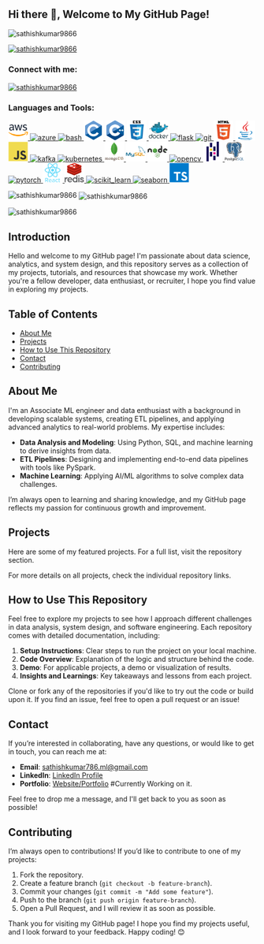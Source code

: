 ## Hi there 👋, Welcome to My GitHub Page!

<!--
**SathishKumar9866/SathishKumar9866** is a ✨ _special_ ✨ repository because its `README.md` (this file) appears on your GitHub profile.

Here are some ideas to get you started:

- 🔭 I’m currently working on ...
- 🌱 I’m currently learning ...
- 👯 I’m looking to collaborate on ...
- 🤔 I’m looking for help with ...
- 💬 Ask me about ...
- 📫 How to reach me: ...
- 😄 Pronouns: ...
- ⚡ Fun fact: ...
-->


<p align="left"> <img src="https://komarev.com/ghpvc/?username=sathishkumar9866&label=Profile%20views&color=0e75b6&style=flat" alt="sathishkumar9866" /> </p>

<p align="left"> <a href="https://github.com/ryo-ma/github-profile-trophy"><img src="https://github-profile-trophy.vercel.app/?username=sathishkumar9866" alt="sathishkumar9866" /></a> </p>

<h3 align="left">Connect with me:</h3>
<p align="left">
<a href="https://linkedin.com/in/sathishkumar9866" target="blank"><img align="center" src="https://raw.githubusercontent.com/rahuldkjain/github-profile-readme-generator/master/src/images/icons/Social/linked-in-alt.svg" alt="sathishkumar9866" height="30" width="40" /></a>
</p>

<h3 align="left">Languages and Tools:</h3>
<p align="left"> 
  <a href="https://aws.amazon.com" target="_blank" rel="noreferrer"> 
    <img src="https://raw.githubusercontent.com/devicons/devicon/master/icons/amazonwebservices/amazonwebservices-original-wordmark.svg" alt="aws" width="40" height="40"/>    </a> 
  <a href="https://azure.microsoft.com/en-in/" target="_blank" rel="noreferrer"> 
    <img src="https://www.vectorlogo.zone/logos/microsoft_azure/microsoft_azure-icon.svg" alt="azure" width="40" height="40"/> </a> 
  <a href="https://www.gnu.org/software/bash/" target="_blank" rel="noreferrer"> 
      <img src="https://www.vectorlogo.zone/logos/gnu_bash/gnu_bash-icon.svg" alt="bash" width="40" height="40"/> </a> 
  <a href="https://www.cprogramming.com/" target="_blank" rel="noreferrer"> 
    <img src="https://raw.githubusercontent.com/devicons/devicon/master/icons/c/c-original.svg" alt="c" width="40" height="40"/> </a> 
  <a href="https://www.w3schools.com/cpp/" target="_blank" rel="noreferrer"> 
    <img src="https://raw.githubusercontent.com/devicons/devicon/master/icons/cplusplus/cplusplus-original.svg" alt="cplusplus" width="40" height="40"/> </a> 
  <a href="https://www.w3schools.com/css/" target="_blank" rel="noreferrer">
    <img src="https://raw.githubusercontent.com/devicons/devicon/master/icons/css3/css3-original-wordmark.svg" alt="css3" width="40" height="40"/> </a> 
  <a href="https://www.docker.com/" target="_blank" rel="noreferrer">
    <img src="https://raw.githubusercontent.com/devicons/devicon/master/icons/docker/docker-original-wordmark.svg" alt="docker" width="40" height="40"/> </a>
  <a href="https://flask.palletsprojects.com/" target="_blank" rel="noreferrer"> 
    <img src="https://www.vectorlogo.zone/logos/pocoo_flask/pocoo_flask-icon.svg" alt="flask" width="40" height="40"/> </a> 
  <a href="https://git-scm.com/" target="_blank" rel="noreferrer">
    <img src="https://www.vectorlogo.zone/logos/git-scm/git-scm-icon.svg" alt="git" width="40" height="40"/> </a>
  <a href="https://www.w3.org/html/" target="_blank" rel="noreferrer"> 
    <img src="https://raw.githubusercontent.com/devicons/devicon/master/icons/html5/html5-original-wordmark.svg" alt="html5" width="40" height="40"/> </a>
  <a href="https://www.java.com" target="_blank" rel="noreferrer">
    <img src="https://raw.githubusercontent.com/devicons/devicon/master/icons/java/java-original.svg" alt="java" width="40" height="40"/> </a>
  <a href="https://developer.mozilla.org/en-US/docs/Web/JavaScript" target="_blank" rel="noreferrer">
    <img src="https://raw.githubusercontent.com/devicons/devicon/master/icons/javascript/javascript-original.svg" alt="javascript" width="40" height="40"/> </a>
  <a href="https://kafka.apache.org/" target="_blank" rel="noreferrer"> 
    <img src="https://www.vectorlogo.zone/logos/apache_kafka/apache_kafka-icon.svg" alt="kafka" width="40" height="40"/> </a> 
  <a href="https://kubernetes.io" target="_blank" rel="noreferrer"> 
    <img src="https://www.vectorlogo.zone/logos/kubernetes/kubernetes-icon.svg" alt="kubernetes" width="40" height="40"/> </a> 
  <a href="https://www.mongodb.com/" target="_blank" rel="noreferrer"> 
    <img src="https://raw.githubusercontent.com/devicons/devicon/master/icons/mongodb/mongodb-original-wordmark.svg" alt="mongodb" width="40" height="40"/> </a> 
  <a href="https://www.mysql.com/" target="_blank" rel="noreferrer"> 
    <img src="https://raw.githubusercontent.com/devicons/devicon/master/icons/mysql/mysql-original-wordmark.svg" alt="mysql" width="40" height="40"/> </a> 
  <a href="https://nodejs.org" target="_blank" rel="noreferrer"> 
    <img src="https://raw.githubusercontent.com/devicons/devicon/master/icons/nodejs/nodejs-original-wordmark.svg" alt="nodejs" width="40" height="40"/> </a> 
  <a href="https://opencv.org/" target="_blank" rel="noreferrer">
    <img src="https://www.vectorlogo.zone/logos/opencv/opencv-icon.svg" alt="opencv" width="40" height="40"/> </a>
  <a href="https://pandas.pydata.org/" target="_blank" rel="noreferrer"> 
    <img src="https://raw.githubusercontent.com/devicons/devicon/2ae2a900d2f041da66e950e4d48052658d850630/icons/pandas/pandas-original.svg" alt="pandas" width="40" height="40"/> </a>
  <a href="https://www.postgresql.org" target="_blank" rel="noreferrer"> 
    <img src="https://raw.githubusercontent.com/devicons/devicon/master/icons/postgresql/postgresql-original-wordmark.svg" alt="postgresql" width="40" height="40"/> </a>
  <a href="https://pytorch.org/" target="_blank" rel="noreferrer">
    <img src="https://www.vectorlogo.zone/logos/pytorch/pytorch-icon.svg" alt="pytorch" width="40" height="40"/> </a> 
  <a href="https://reactjs.org/" target="_blank" rel="noreferrer"> 
    <img src="https://raw.githubusercontent.com/devicons/devicon/master/icons/react/react-original-wordmark.svg" alt="react" width="40" height="40"/> </a> 
  <a href="https://redis.io" target="_blank" rel="noreferrer"> 
    <img src="https://raw.githubusercontent.com/devicons/devicon/master/icons/redis/redis-original-wordmark.svg" alt="redis" width="40" height="40"/> </a> 
  <a href="https://scikit-learn.org/" target="_blank" rel="noreferrer"> 
    <img src="https://upload.wikimedia.org/wikipedia/commons/0/05/Scikit_learn_logo_small.svg" alt="scikit_learn" width="40" height="40"/> </a> 
  <a href="https://seaborn.pydata.org/" target="_blank" rel="noreferrer"> 
    <img src="https://seaborn.pydata.org/_images/logo-mark-lightbg.svg" alt="seaborn" width="40" height="40"/> </a>
  <a href="https://www.typescriptlang.org/" target="_blank" rel="noreferrer"> 
    <img src="https://raw.githubusercontent.com/devicons/devicon/master/icons/typescript/typescript-original.svg" alt="typescript" width="40" height="40"/> </a> 
</p>

<p>
  <img align="left" src="https://github-readme-stats.vercel.app/api/top-langs?username=sathishkumar9866&show_icons=true&locale=en&layout=compact" alt="sathishkumar9866" /></p>

<p>&nbsp;<img align="center" src="https://github-readme-stats.vercel.app/api?username=sathishkumar9866&show_icons=true&locale=en" alt="sathishkumar9866" /></p>

<p><img align="center" src="https://github-readme-streak-stats.herokuapp.com/?user=sathishkumar9866&" alt="sathishkumar9866" /></p>


###
## Introduction

Hello and welcome to my GitHub page! I'm passionate about data science, analytics, and system design, and this repository serves as a collection of my projects, tutorials, and resources that showcase my work. Whether you're a fellow developer, data enthusiast, or recruiter, I hope you find value in exploring my projects.

## Table of Contents

- [About Me](#about-me)
- [Projects](#projects)
- [How to Use This Repository](#how-to-use-this-repository)
- [Contact](#contact)
- [Contributing](#contributing)

## About Me

I'm an Associate ML engineer and data enthusiast with a background in developing scalable systems, creating ETL pipelines, and applying advanced analytics to real-world problems. 
My expertise includes:
- **Data Analysis and Modeling**: Using Python, SQL, and machine learning to derive insights from data.
- **ETL Pipelines**: Designing and implementing end-to-end data pipelines with tools like PySpark.
- **Machine Learning**: Applying AI/ML algorithms to solve complex data challenges.
  
I’m always open to learning and sharing knowledge, and my GitHub page reflects my passion for continuous growth and improvement.

## Projects

Here are some of my featured projects. For a full list, visit the repository section.
<!--

### 1. **[ETL Pipeline with PySpark](#)**
   - **Overview**: An end-to-end ETL pipeline built using PySpark to process large-scale datasets. The project showcases data extraction, transformation, and loading techniques, optimizing workflows for speed and efficiency.
   - **Skills Used**: PySpark, Data Processing, ETL
   - **Link**: [Project Repo](#)

### 2. **[System Design Case Studies](#)**
   - **Overview**: A collection of system design case studies, where I break down the architecture of real-world systems like Twitter, Uber, and WhatsApp. This project highlights design principles for scalability, performance, and fault tolerance.
   - **Skills Used**: System Design, Scalability, Distributed Systems
   - **Link**: [Project Repo](#)

### 3. **[Predictive Modeling for Mortgage Data](#)**
   - **Overview**: A data science project that uses machine learning to predict mortgage default rates based on historical financial data. Includes data cleaning, feature engineering, and model optimization.
   - **Skills Used**: Python, Machine Learning, Data Analysis
   - **Link**: [Project Repo](#)

### 4. **[Dashboard Visualization with Tableau](#)**
   - **Overview**: Created interactive dashboards for visualizing sales and marketing data. The project demonstrates my ability to turn raw data into meaningful visual insights.
   - **Skills Used**: Tableau, Data Visualization
   - **Link**: [Project Repo](#)
-->
For more details on all projects, check the individual repository links.

## How to Use This Repository

Feel free to explore my projects to see how I approach different challenges in data analysis, system design, and software engineering. Each repository comes with detailed documentation, including:
1. **Setup Instructions**: Clear steps to run the project on your local machine.
2. **Code Overview**: Explanation of the logic and structure behind the code.
3. **Demo**: For applicable projects, a demo or visualization of results.
4. **Insights and Learnings**: Key takeaways and lessons from each project.

Clone or fork any of the repositories if you'd like to try out the code or build upon it. If you find an issue, feel free to open a pull request or an issue!

## Contact

If you’re interested in collaborating, have any questions, or would like to get in touch, you can reach me at:
- **Email**: sathishkumar786.ml@gmail.com
- **LinkedIn**: [LinkedIn Profile](https://github.com/SathishKumar9866)
- **Portfolio**: [Website/Portfolio](#) #Currently Working on it. 

Feel free to drop me a message, and I'll get back to you as soon as possible!

## Contributing

I’m always open to contributions! If you’d like to contribute to one of my projects:
1. Fork the repository.
2. Create a feature branch (`git checkout -b feature-branch`).
3. Commit your changes (`git commit -m "Add some feature"`).
4. Push to the branch (`git push origin feature-branch`).
5. Open a Pull Request, and I will review it as soon as possible.

Thank you for visiting my GitHub page! I hope you find my projects useful, and I look forward to your feedback. Happy coding! 😊
